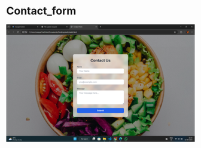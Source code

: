 # Contact_form
![image alt](https://github.com/RamyaS-1701/Contact_form/blob/1b1160440613f39d1698e62948d4109e2ccc1e03/Screenshot%20(132).png)
